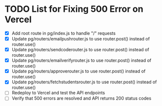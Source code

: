# TODO List for Fixing 500 Error on Vercel

- [x] Add root route in pg/index.js to handle "/" requests
- [x] Update pg/routers/emailpushrouter.js to use router.post() instead of router.use()
- [x] Update pg/routers/sendcoderouter.js to use router.post() instead of router.use()
- [x] Update pg/routers/emailverifyrouter.js to use router.post() instead of router.use()
- [x] Update pg/routers/approverouter.js to use router.post() instead of router.use()
- [x] Update pg/routers/fetchstudentsrouter.js to use router.post() instead of router.use()
- [ ] Redeploy to Vercel and test the API endpoints
- [ ] Verify that 500 errors are resolved and API returns 200 status codes
